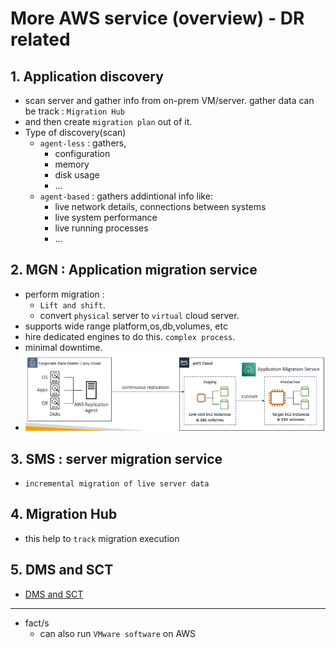 # More AWS service (overview) - DR related
## 1. Application discovery
- scan server and gather info from on-prem VM/server. gather data can be track : `Migration Hub`
- and then create `migration plan` out of it.
- Type of discovery(scan)
  - `agent-less` : gathers,
    - configuration
    - memory
    - disk usage
    - ...
  - `agent-based` : gathers addintional info like:
    - live network details, connections between systems
    - live system performance
    - live running processes
    - ...

## 2. MGN : Application migration service
- perform migration : 
  - `Lift and shift`.
  - convert `physical` server to `virtual` cloud server.
- supports wide range platform,os,db,volumes, etc
- hire dedicated engines to do this. `complex process`.
- minimal downtime.
- ![img.png](../99_img/dr/img.png)

## 3. SMS : server migration service
- `incremental migration of live server data`

## 4. Migration Hub
- this help to `track` migration execution

## 5. DMS and SCT
- [DMS and SCT](./02_migration-2.md)

---
- fact/s
  - can also run `VMware software` on AWS